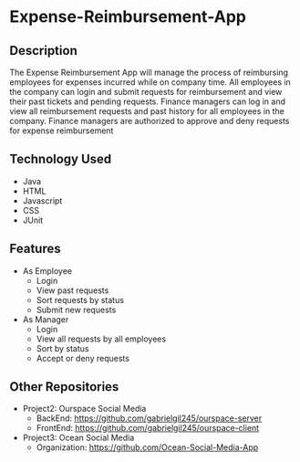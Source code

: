 # Expense-Reimbursement-App
## Description 
The Expense Reimbursement App will manage the process of reimbursing employees for expenses incurred while on company time. All employees in the company can login and submit requests for reimbursement and view their past tickets and pending requests. Finance managers can log in and view all reimbursement requests and past history for all employees in the company. Finance managers are authorized to approve and deny requests for expense reimbursement
## Technology Used
- Java
- HTML
- Javascript
- CSS
- JUnit
## Features
- As Employee
  - Login
  - View past requests
  - Sort requests by status
  - Submit new requests
- As Manager
  - Login
  - View all requests by all employees
  - Sort by status
  - Accept or deny requests

## Other Repositories
- Project2: Ourspace Social Media
  - BackEnd: https://github.com/gabrielgil245/ourspace-server
  - FrontEnd: https://github.com/gabrielgil245/ourspace-client
- Project3: Ocean Social Media
  - Organization: https://github.com/Ocean-Social-Media-App
